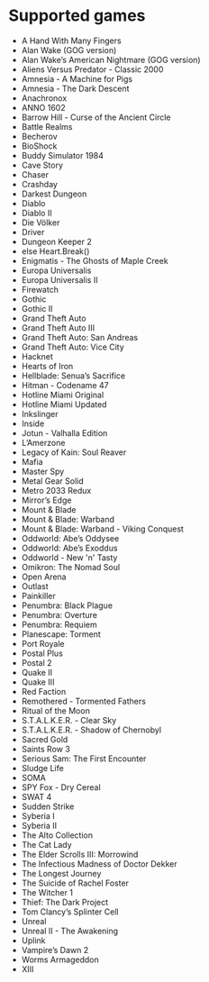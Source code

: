 Supported games
===============

- A Hand With Many Fingers
- Alan Wake (GOG version)
- Alan Wake’s American Nightmare (GOG version)
- Aliens Versus Predator - Classic 2000
- Amnesia - A Machine for Pigs
- Amnesia - The Dark Descent
- Anachronox
- ANNO 1602
- Barrow Hill - Curse of the Ancient Circle
- Battle Realms
- Becherov
- BioShock
- Buddy Simulator 1984
- Cave Story
- Chaser
- Crashday
- Darkest Dungeon
- Diablo
- Diablo II
- Die Völker
- Driver
- Dungeon Keeper 2
- else Heart.Break()
- Enigmatis - The Ghosts of Maple Creek
- Europa Universalis
- Europa Universalis II
- Firewatch
- Gothic
- Gothic II
- Grand Theft Auto
- Grand Theft Auto III
- Grand Theft Auto: San Andreas
- Grand Theft Auto: Vice City
- Hacknet
- Hearts of Iron
- Hellblade: Senua’s Sacrifice
- Hitman - Codename 47
- Hotline Miami Original
- Hotline Miami Updated
- Inkslinger
- Inside
- Jotun - Valhalla Edition
- L’Amerzone
- Legacy of Kain: Soul Reaver
- Mafia
- Master Spy
- Metal Gear Solid
- Metro 2033 Redux
- Mirror’s Edge
- Mount & Blade
- Mount & Blade: Warband
- Mount & Blade: Warband - Viking Conquest
- Oddworld: Abe’s Oddysee
- Oddworld: Abe’s Exoddus
- Oddworld - New 'n' Tasty
- Omikron: The Nomad Soul
- Open Arena
- Outlast
- Painkiller
- Penumbra: Black Plague
- Penumbra: Overture
- Penumbra: Requiem
- Planescape: Torment
- Port Royale
- Postal Plus
- Postal 2
- Quake II
- Quake III
- Red Faction
- Remothered - Tormented Fathers
- Ritual of the Moon
- S.T.A.L.K.E.R. - Clear Sky
- S.T.A.L.K.E.R. - Shadow of Chernobyl
- Sacred Gold
- Saints Row 3
- Serious Sam: The First Encounter
- Sludge Life
- SOMA
- SPY Fox - Dry Cereal
- SWAT 4
- Sudden Strike
- Syberia I
- Syberia II
- The Alto Collection
- The Cat Lady
- The Elder Scrolls III: Morrowind
- The Infectious Madness of Doctor Dekker
- The Longest Journey
- The Suicide of Rachel Foster
- The Witcher 1
- Thief: The Dark Project
- Tom Clancy’s Splinter Cell
- Unreal
- Unreal II - The Awakening
- Uplink
- Vampire’s Dawn 2
- Worms Armageddon
- XIII

